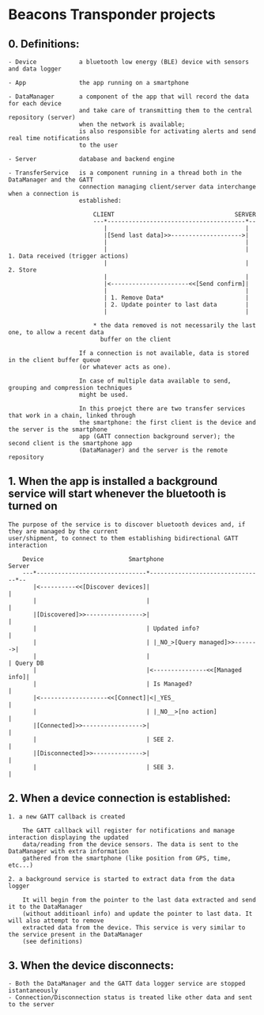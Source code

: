 # Beacons Transponder projects
   								
## 0. Definitions:

	- Device  			a bluetooth low energy (BLE) device with sensors and data logger

	- App  				the app running on a smartphone

	- DataManager		a component of the app that will record the data for each device
						and take care of transmitting them to the central repository (server)
						when the network is available;
						is also responsible for activating alerts and send real time notifications
						to the user

	- Server			database and backend engine

	- TransferService	is a component running in a thread both in the DataManager and the GATT 
						connection managing client/server data interchange when a connection is
						established:

							CLIENT                                  SERVER
							---*---------------------------------------*--
							   |                                       |
							   |[Send last data]>>-------------------->|
							   |                                       |
							   |                                       | 1. Data received (trigger actions)
							   |                                       | 2. Store
							   |                                       |
							   |<----------------------<<[Send confirm]|
							   |                                       |
							   | 1. Remove Data*                       |
							   | 2. Update pointer to last data        |
							   |                                       |

							* the data removed is not necessarily the last one, to allow a recent data 
							  buffer on the client

						If a connection is not available, data is stored in the client buffer queue
						(or whatever acts as one).

						In case of multiple data available to send, grouping and compression techniques
						might be used.

						In this proejct there are two transfer services that work in a chain, linked through 
						the smartphone: the first client is the device and the server is the smartphone 
						app (GATT connection background server); the second client is the smartphone app
						(DataManager) and the server is the remote repository


## 1. When the app is installed a background service will start whenever the bluetooth is turned on

	The purpose of the service is to discover bluetooth devices and, if they are managed by the current
	user/shipment, to connect to them establishing bidirectional GATT interaction

		Device                        Smartphone                         Server
		---*-------------------------------*--------------------------------*--
		   |<----------<<[Discover devices]|                                |
		   |                               |                                |
		   |[Discovered]>>---------------->|                                |
		   |                               | Updated info?                  |
		   |                               | |_NO_>[Query managed]>>------->|
		   |                               |                                | Query DB
		   |                               |<---------------<<[Managed info]|
		   |                               | Is Managed?                    |
		   |<-------------------<<[Connect]|<|_YES_                         |
		   |                               | |_NO__>[no action]             |
		   |[Connected]>>----------------->|                                |
		   |                               | SEE 2.                         |
		   |[Disconnected]>>-------------->|                                |
		   |                               | SEE 3.                         |


## 2. When a device connection is established:

	1. a new GATT callback is created 

		The GATT callback will register for notifications and manage interaction displaying the updated 
		data/reading from the device sensors. The data is sent to the DataManager with extra information
		gathered from the smartphone (like position from GPS, time, etc...)

	2. a background service is started to extract data from the data logger

		It will begin from the pointer to the last data extracted and send it to the DataManager 
		(without additioanl info) and update the pointer to last data. It will also attempt to remove
		extracted data from the device. This service is very similar to the service present in the DataManager
		(see definitions)


## 3. When the device disconnects:

	- Both the DataManager and the GATT data logger service are stopped istantaneously
	- Connection/Disconnection status is treated like other data and sent to the server
